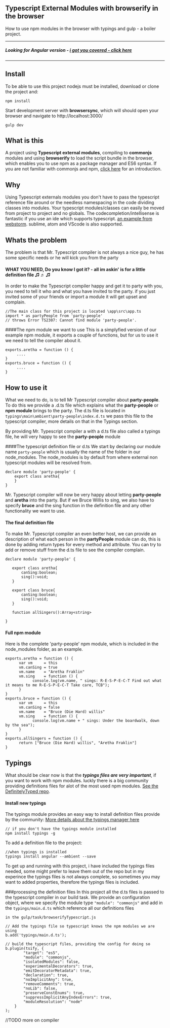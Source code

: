 ## Typescript External Modules with browserify in the browser
How to use npm modules in the browser with typings and gulp - a boiler project.

------------------------------------------
##### Looking for Angular version - [i got you covered - click here](https://github.com/ddennis/Typescript-external-modules-Browserify-angular1-npm-commonjs)
------------------------------------------------------------------------------------

## Install
To be able to use this project nodejs must be installed, download or clone the project and:

    npm install


Start development server with **browsersync**, which will should open your browser and navigate to http://localhost:3000/

    gulp dev


## What is this
A project using **Typescript external modules**, compiling to **commonjs** modules and using **browserify** to load the script bundle in the browser,
which enables you to use npm as a package manager and ES6 syntax.
If you are not familiar with commonjs and npm, [click here](https://egghead.io/lessons/nodejs-what-are-commonjs-modules) for an introduction.

## Why
Using Typescript externals modules you don't have to pass the typescript reference file around or the needless namespacing in the code dividing classes into modules.
Your typescript modules/classes can easily be moved from project to project and no globals.
The codecompletion/intellisense is fantastic if you use an ide which supports typescript. [an example from webstorm](https://egghead.io/lessons/misc-webstorm-managing-imports).
sublime, atom and VScode is also supported.


## Whats the problem
The problem is that Mr. Typescript compiler is not always a nice guy, he has some specific needs or he will kick you from the party

#### WHAT YOU NEED, Do you know I got it? - all im askin' is for a little definition file ♫ ♬ ♫
In order to make the Typescript compiler happy and get it to party with you, you need to tell it who and what you have invited to the party.
if you just invited some of your friends or import a module it will get upset and complain.


    //The main class for this project is located \app\src\app.ts
    import * as partyPeople from 'party-people'
    // throws Error TS2307: Cannot find module 'party-people'.


####The npm module we want to use
This is a simplyfied version of our example npm module, it exports a couple of functions, but for us to use it we need to tell the compiler about it.


	exports.aretha = function () {
		 ....
	}
	exports.bruce = function () {
    	 ....
    }

## How to use it
What we need to do, is to tell Mr Typescript compiler about **party-people**.
To do this we provide a .d.ts file which explains what the **party-people** or **npm module** brings to the party.
The d.ts file is located in `typings\main\ambient\party-people\index.d.ts` we pass this file to the typescript compiler,
more details on that in the Typings section.

By providing Mr. Typescript compiler a with a d.ts file also called a typings file, he will very happy to see the **party-people** module

####The typescript definition file or d.ts
We start by declaring our module name `party-people` which is usually the name of the folder in our node_modules.
The node_modules is by default from where external non typescript modules will be resolved from.

    declare module 'party-people' {
        export class aretha{
        }
	}

Mr. Typescript compiler will now be very happy about letting **party-people** and **aretha** into the party.
But if we Bruce Willis to sing, we also have to specify **bruce** and the sing function in the definition file and any other
functionality we want to use.

#### The final definition file
To make Mr. Typescript compiler an even better host, we can provide an description of what each person in the **partyPeople** module can do,
this is done by adding return types for every method and attribute. You can try to add or remove stuff from the d.ts file to see the compiler complain.

	declare module 'party-people' {

	   export class aretha{
	       canSing:boolean;
	       sing():void;
	   }

	   export class bruce{
	       canSing:boolean;
	       sing():void;
	   }

	   function allSingers():Array<string>

	}

#### Full npm module
Here is the complete 'party-people' npm module, which is included in the node_modules folder, as an example.

	exports.aretha = function () {
		  var vm     = this
		  vm.canSing = true
		  vm.name    = "Aretha Fraklin"
		  vm.sing    = function () {
				console.log(vm.name, " sings: R-E-S-P-E-C-T Find out what it means to me R-E-S-P-E-C-T Take care, TCB");
		  }
	}
	exports.bruce = function () {
		  var vm     = this
		  vm.canSing = false
		  vm.name    = "Bruce (Die Hard) willis"
		  vm.sing    = function () {
				console.log(vm.name + " sings: Under the boardwalk, down by the sea");
		  }
	}
	exports.allSingers = function () {
		  return ["Bruce (Die Hard) willis", "Aretha Fraklin"]
	}


## Typings
What should be clear now is that the ***typings files are very important***, if you want to work with npm modules.
luckly there is a big community providing definitions files for alot of the most used npm modules.
[See the DefinitelyTyped repo](https://github.com/DefinitelyTyped/DefinitelyTyped).

#### Install new typings
The typings module provides an easy way to install definition files provide by the community:
[More details about the typings manager here](https://www.npmjs.com/package/typings)

    // if you don't have the typings module installed
    npm install typings -g

To add a definition file to the project:

	//when typings is installed
	typings install angular --ambient --save


To get up and running with this project, i have included the typings files needed, some might prefer to leave them out of the repo
but in my experince the typings files is not always complete, so sometimes you may want to added properties, therefore
the typings files is included.


###processing the definition files
In this project all the d.ts files is passed to the typescript compiler in our build task.
We provide an configuration object, where we specify the module type `"module": "commonjs"` and add in the `typings/main.d.ts` which reference all our definitions files

    in the gulp/task/browserifyTypescript.js

    // Add the typings file so typescript knows the npm modules we are using
    b.add('typings/main.d.ts');

    // build the typescript files, providing the config for doing so
    b.plugin(tsify, {
            "target": "es5",
            "module": "commonjs",
            "isolatedModules": false,
            "experimentalDecorators": true,
            "emitDecoratorMetadata": true,
            "declaration": true,
            "noImplicitAny": true,
            "removeComments": true,
            "noLib": false,
            "preserveConstEnums": true,
            "suppressImplicitAnyIndexErrors": true,
            "moduleResolution": "node"
        }
    );


//TODO more on compiler




